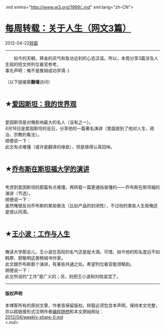 <!DOCTYPE.md>
.md xmlns="http://www.w3.org/1999/..md" xml:lang="zh-CN">
<head>
<meta http-equiv="Content-Type" content="text.md; charset=utf-8" />
<meta name="generator" content="Python script by program.think@gmail.com" />
<meta name="provider" content="program-think.blogspot.com" />
<link type="text/css" rel="stylesheet" href="../../css/program-think.css" />
<title>每周转载：关于人生（网文3篇） - 编程随想的博客</title>
</head>
<body>
<div id="main" style="width:100%;">
<h1><a href="../../index.md" title="回到首页">每周转载：关于人生（网文3篇）</a></h1>
<div class="post-info"><span class="date-header">2012-04-22</span><a href="../../tags/E8BDACE8BDBD.md" class="tag">转载</a> </div>
<hr>
<div class="post">
&#12288;&#12288;如今的天朝，拜金的风气和急功近利的心态泛滥。所以，本周分享3篇涉及人生观的短文供列位看官参考。<br />事先声明：俺不是推销成功学滴 :)<br /><br />（以下链接需<b>翻墙</b>访问）<a name='more'></a><!--program-think--><br /><br /><h2>★<a href="https://plus.google.com/u/0/113559088971921339544/posts/i7SogSTWD7f" rel="nofollow" target="_blank">爱因斯坦：我的世界观</a></h2><br />爱因斯坦是对俺影响最大的名人（没有之一）。<br />4月18日是爱因斯坦的忌日，分享他的一篇著名演讲（里面提到了他对人生、政治、宗教的看法）。<br />顺便说一下：<br />此文有点难懂（或许是翻译的缘故），但是值得认真回味。<br /><br /><h2>★<a href="https://plus.google.com/u/0/113559088971921339544/posts/NqzgUPP72Fw" rel="nofollow" target="_blank">乔布斯在斯坦福大学的演讲</a></h2><br />考虑到爱因斯坦的那篇有点难懂，再转载一篇更通俗易懂的——乔布斯在斯坦福的演讲（节选）。<br />顺便说一下：<br />虽然俺很反对乔布斯的某些做法（比如产品的封闭性），不过他的某些人生观俺还是很认同滴。<br /><br /><h2>★<a href="https://plus.google.com/u/0/113559088971921339544/posts/13MuYp61kKm" rel="nofollow" target="_blank">王小波：工作与人生</a></h2><br />俺读大学那会儿，王小波在高校的名气还是挺大滴。可惜，如今他的知名度远不如韩寒、郭敬明这类畅销书作家。<br />此文跟乔布斯那个演讲，有某些共通之处。希望列位看官能领略到。<br />顺便说一下：<br />此文所说的“工作”是广义的；另，别把王小波和刘晓波混了。<br /><div class="blogger-post-footer">
</div>
<hr>
<div class="copyright">
<h4>版权声明</h4>
本博客所有的原创文章，作者皆保留版权。转载必须包含本声明，保持本文完整，并以超链接形式注明作者<a href="mailto:program.think@gmail.com">编程随想</a>和本文原始网址：<br>
<a href="2012/04/weekly-share-0.md">2012/04/weekly-share-0.md</a>
</div>
</div>
</body>
<.md>
